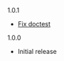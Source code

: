 1.0.1

* [Fix doctest](https://github.com/dhall-lang/dhall-haskell/pull/2325)

1.0.0

* Initial release

